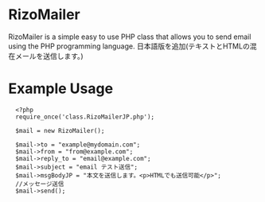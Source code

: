 RizoMailer
======================

RizoMailer is a simple easy to use PHP class that allows you to send email using the PHP programming language.
日本語版を追加(テキストとHTMLの混在メールを送信します。)


Example Usage
======================

      <?php
      require_once('class.RizoMailerJP.php');
      
      $mail = new RizoMailer();
      
      $mail->to = "example@mydomain.com";
      $mail->from = "from@example.com";
      $mail->reply_to = "email@example.com";
      $mail->subject = "email テスト送信";
      $mail->msgBodyJP = "本文を送信します。<p>HTMLでも送信可能</p>";
      //メッセージ送信
      $mail->send();



